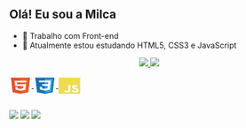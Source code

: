 ## Olá! Eu sou a Milca

- 🔭 Trabalho com Front-end
- 🌱 Atualmente estou estudando HTML5, CSS3 e JavaScript

<div align="center">
  <a href="https://github.com/mlcvrsz">
  <img height="180em" src="https://github-readme-stats.vercel.app/api?username=mlcvrsz&show_icons=true&theme=dark&include_all_commits=true&count_private=false"/>
  <img height="180em" src="https://github-readme-stats.vercel.app/api/top-langs/?username=mlcvrsz&layout=compact&langs_count=7&theme=dark"/>
</div>
  <div style="display: inline_block"><br>
  <img align="center" alt="Milca-HTML" height="30" width="40" src="https://raw.githubusercontent.com/devicons/devicon/master/icons/html5/html5-original.svg">
  <img align="center" alt="Milca-CSS" height="30" width="40" src="https://raw.githubusercontent.com/devicons/devicon/master/icons/css3/css3-original.svg">
  <img align="center" alt="Milca-Js" height="30" width="40" src="https://raw.githubusercontent.com/devicons/devicon/master/icons/javascript/javascript-plain.svg">
</div>

##

<div>
 <a href="https://instagram.com/mlcvrsz" target="_blank"><img src="https://img.shields.io/badge/-Instagram-%23E4405F?style=for-the-badge&logo=instagram&logoColor=white" target="_blank"></a> 
  <a href = "mailto:mlcvrsz@gmail.com"><img src="https://img.shields.io/badge/-Gmail-%23333?style=for-the-badge&logo=gmail&logoColor=white" target="_blank"></a>
  <a href="https://www.linkedin.com/in/mlcvrsz" target="_blank"><img src="https://img.shields.io/badge/-LinkedIn-%230077B5?style=for-the-badge&logo=linkedin&logoColor=white" target="_blank"></a> 
<div>
